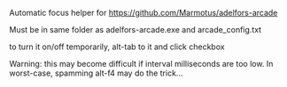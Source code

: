 Automatic focus helper for https://github.com/Marmotus/adelfors-arcade

Must be in same folder as adelfors-arcade.exe and arcade_config.txt

to turn it on/off temporarily, alt-tab to it and click checkbox

Warning: this may become difficult if interval milliseconds are too low.
In worst-case, spamming alt-f4 may do the trick...
